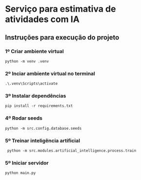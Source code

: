 # Serviço para estimativa de atividades com IA

## Instruções para execução do projeto

### 1º Criar ambiente virtual
    python -m venv .venv

### 2º Inciar ambiente virtual no terminal
    .\.venv\Scripts\activate 

### 3º Instalar dependências
    pip install -r requirements.txt

### 4º Rodar seeds
    python -m src.config.database.seeds

### 5º Treinar inteligência artificial
     python -m src.modules.artificial_intelligence.process.train

### 5º Iniciar servidor
    python main.py